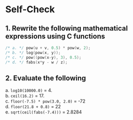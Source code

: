 # Self-Check

## 1. Rewrite the following mathematical expressions using C functions

```c
/* a. */ pow(u + v, 0.5) * pow(w, 2);
/* b. */ log(pow(x, y));
/* c. */ pow((pow(x-y), 3), 0.5);
/* d. */ fabs(x*y - w / z);
```

## 2. Evaluate the following

a. `log10(10000.0)` = 4.  
b. `ceil(16.2)` = 17.  
c. `floor(-7.5) * pow(3.0, 2.0)` = -72  
d. `floor(21.8 + 0.8)` = 22  
e. `sqrt(ceil(fabs(-7.4)))` = 2.8284  
